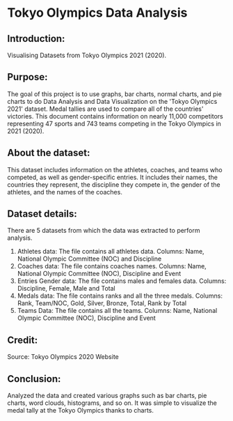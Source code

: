 # Tokyo Olympics Data Analysis

## Introduction:
Visualising Datasets from Tokyo Olympics 2021 (2020).

## Purpose:
The goal of this project is to use graphs, bar charts, normal charts, and pie charts to do Data Analysis and Data Visualization on the 'Tokyo Olympics 2021' dataset. Medal tallies are used to compare all of the countries' victories. This document contains information on nearly 11,000 competitors representing 47 sports and 743 teams competing in the Tokyo Olympics in 2021 (2020).

## About the dataset:
This dataset includes information on the athletes, coaches, and teams who competed, as well as gender-specific entries. It includes their names, the countries they represent, the discipline they compete in, the gender of the athletes, and the names of the coaches.

## Dataset details:
There are 5 datasets from which the data was extracted to perform analysis.
1. Athletes data: The file contains all athletes data.
   Columns: Name, National Olympic Committee (NOC) and Discipline
2. Coaches data: The file contains coaches names.
   Columns: Name, National Olympic Committee (NOC), Discipline and Event
3. Entries Gender data: The file contains males and females data.
   Columns: Discipline, Female, Male and Total
4. Medals data: The file contains ranks and all the three medals.
   Columns: Rank, Team/NOC, Gold, Silver, Bronze, Total, Rank by Total
5. Teams Data: The file contains all the teams.
   Columns: Name, National Olympic Committee (NOC), Discipline and Event

## Credit:
Source: Tokyo Olympics 2020 Website

## Conclusion:
Analyzed the data and created various graphs such as bar charts, pie charts, word clouds, histograms, and so on. It was simple to visualize the medal tally at the Tokyo Olympics thanks to charts.
